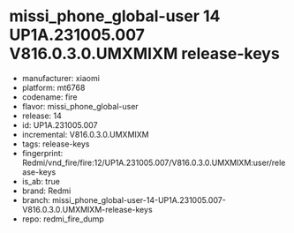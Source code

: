 # missi_phone_global-user 14 UP1A.231005.007 V816.0.3.0.UMXMIXM release-keys
- manufacturer: xiaomi
- platform: mt6768
- codename: fire
- flavor: missi_phone_global-user
- release: 14
- id: UP1A.231005.007
- incremental: V816.0.3.0.UMXMIXM
- tags: release-keys
- fingerprint: Redmi/vnd_fire/fire:12/UP1A.231005.007/V816.0.3.0.UMXMIXM:user/release-keys
- is_ab: true
- brand: Redmi
- branch: missi_phone_global-user-14-UP1A.231005.007-V816.0.3.0.UMXMIXM-release-keys
- repo: redmi_fire_dump
